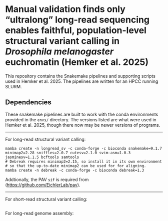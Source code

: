 # Manual validation finds only “ultralong” long-read sequencing enables faithful, population-level structural variant calling in _Drosophila melanogaster_ euchromatin (Hemker et al. 2025)
This repository contains the Snakemake pipelines and supporting scripts used in Hemker et al. 2025. The pipelines are written for an HPCC running SLURM.
## Dependencies 

These snakemake pipelines are built to work with the conda environments provided in the `envs/` directory. The versions listed are what were used in Hemker et al. 2025, though there now may be newer versions of programs.

---
For long-read structural variant calling:
```
mamba create -n longread_sv -c conda-forge -c bioconda snakemake=9.1.7 minimap2=2.28 sniffles=2.0.7 cutesv=2.1.0 svim-asm=1.0.3 jasminesv=1.1.5 bcftools samtools
# Debreak requires minimap2=2.15, so install it in its own environment
# so that the up-to-date minimap2 can be used for for aligning.
mamba create -n debreak -c conda-forge -c bioconda debreak=1.3
```
Addtionally, the PAV `sif` is required from (https://github.com/EichlerLab/pav).

---
For short-read structural variant calling:
```
```

For long-read genome assembly:
```
```
